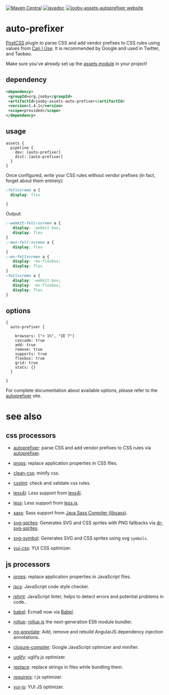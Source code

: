 [![Maven Central](https://maven-badges.herokuapp.com/maven-central/org.jooby/jooby-assets-autoprefixer/badge.svg)](https://maven-badges.herokuapp.com/maven-central/org.jooby/jooby-assets-autoprefixer)
[![javadoc](https://javadoc.io/badge/org.jooby/jooby-assets-autoprefixer.svg)](https://javadoc.io/doc/org.jooby/jooby-assets-autoprefixer/1.4.1)
[![jooby-assets-autoprefixer website](https://img.shields.io/badge/jooby-assets--autoprefixer-brightgreen.svg)](http://jooby.org/doc/assets-autoprefixer)
# auto-prefixer

<a href="https://github.com/postcss/postcss">PostCSS</a> plugin to parse CSS and add vendor prefixes to CSS rules using values from <a href="http://caniuse.com">Can I Use</a>. It is recommended by Google and used in Twitter, and Taobao.

Make sure you've already set up the [assets module](https://github.com/jooby-project/jooby/tree/master/jooby-assets) in your project!

## dependency

```xml
<dependency>
 <groupId>org.jooby</groupId>
 <artifactId>jooby-assets-auto-prefixer</artifactId>
 <version>1.4.1</version>
 <scope>provided</scope>
</dependency>
```

## usage

```
assets {
  pipeline {
    dev: [auto-prefixer]
    dist: [auto-prefixer]
  }
}
```

Once configured, write your CSS rules without vendor prefixes (in fact, forget about them entirely):

```css
:fullscreen a {
  display: flex

}
```

Output:

```css
:-webkit-full-screen a {
   display: -webkit-box;
   display: flex
}
:-moz-full-screen a {
   display: flex
}
:-ms-fullscreen a {
   display: -ms-flexbox;
   display: flex
}
:fullscreen a {
   display: -webkit-box;
   display: -ms-flexbox;
   display: flex
}
```

## options

```
{
  auto-prefixer {

    browsers: ["> 1%", "IE 7"]
    cascade: true
    add: true
    remove: true
    supports: true
    flexbox: true
    grid: true
    stats: {}
  }

}
```

For complete documentation about available options, please refer to the <a href="https://github.com/postcss/autoprefixer">autoprefixer</a> site.

# see also

## css processors

* [autoprefixer](https://github.com/jooby-project/jooby/tree/master/jooby-assets-autoprefixer): parse CSS and add vendor prefixes to CSS rules via [autoprefixer](https://github.com/postcss/autoprefixer).

* [props](https://github.com/jooby-project/jooby/tree/master/jooby-assets-props): replace application properties in CSS files.

* [clean-css](https://github.com/jooby-project/jooby/tree/master/jooby-assets-clean-css): minify css.

* [csslint](https://github.com/jooby-project/jooby/tree/master/jooby-assets-csslint): check and validate css rules.

* [less4j](https://github.com/jooby-project/jooby/tree/master/jooby-assets-less4j): Less support from [less4j](https://github.com/SomMeri/less4j).

* [less](https://github.com/jooby-project/jooby/tree/master/jooby-assets-less): Less support from [less.js](http://lesscss.org).

* [sass](https://github.com/jooby-project/jooby/tree/master/jooby-assets-sass): Sass support from <a href="https://github.com/bit3/jsass">Java Sass Compiler (libsass)</a>.

* [svg-sprites](https://github.com/jooby-project/jooby/tree/master/jooby-assets-svg-sprites): Generates SVG and CSS sprites with PNG fallbacks via [dr-svg-sprites](https://github.com/drdk/dr-svg-sprites).

* [svg-symbol](https://github.com/jooby-project/jooby/tree/master/jooby-assets-svg-symbol): Generates SVG and CSS sprites using svg `symbols`.

* [yui-css](https://github.com/jooby-project/jooby/tree/master/jooby-assets-yui-compressor): YUI CSS optimizer.

## js processors

* [props](https://github.com/jooby-project/jooby/tree/master/jooby-assets-props): replace application properties in JavaScript files.

* [jscs](https://github.com/jooby-project/jooby/tree/master/jooby-assets-jscs): JavaScript code style checker.

* [jshint](https://github.com/jooby-project/jooby/tree/master/jooby-assets-jshint): JavaScript linter, helps to detect errors and potential problems in code..

* [babel](https://github.com/jooby-project/jooby/tree/master/jooby-assets-babel): Ecma6 now via <a href="http://babeljs.io/">Babel</a>.

* [rollup](https://github.com/jooby-project/jooby/tree/master/jooby-assets-rollup): <a href="http://rollupjs.org/">rollup.js</a> the next-generation ES6 module bundler.

* [ng-annotate](https://github.com/jooby-project/jooby/tree/master/jooby-assets-ng-annotate): Add, remove and rebuild AngularJS dependency injection annotations.

* [closure-compiler](https://github.com/jooby-project/jooby/tree/master/jooby-assets-closure-compiler): Google JavaScript optimizer and minifier.

* [uglify](https://github.com/jooby-project/jooby/tree/master/jooby-assets-uglify): uglify.js optimizer.

* [replace](https://github.com/jooby-project/jooby/tree/master/jooby-assets-replace): replace strings in files while bundling them.

* [requirejs](https://github.com/jooby-project/jooby/tree/master/jooby-assets-requirejs): r.js optimizer.

* [yui-js](https://github.com/jooby-project/jooby/tree/master/jooby-assets-yui-compressor#yui-js): YUI JS optimizer.
